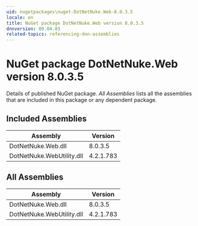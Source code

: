 ```yaml
---
uid: nugetpackages\nuget-DotNetNuke.Web-8.0.3.5
locale: en
title: NuGet package DotNetNuke.Web version 8.0.3.5
dnnversion: 09.04.03
related-topics: referencing-dnn-assemblies
---
```


# NuGet package DotNetNuke.Web version 8.0.3.5
Details of published NuGet package.
*All Assemblies* lists all the assemblies that are included in this package or any dependent package.

## Included Assemblies

|Assembly|Version|
|---|---|
|DotNetNuke.Web.dll|8.0.3.5|
|DotNetNuke.WebUtility.dll|4.2.1.783|

## All Assemblies

|Assembly|Version|
|---|---|
|DotNetNuke.Web.dll|8.0.3.5|
|DotNetNuke.WebUtility.dll|4.2.1.783|

